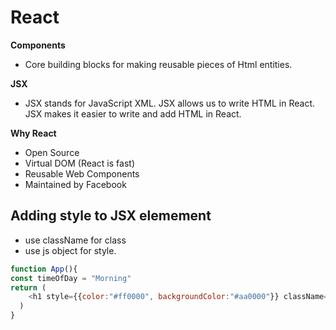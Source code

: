 # React
**Components**
- Core building blocks for making reusable pieces of Html entities.
 
**JSX**
- JSX stands for JavaScript XML. JSX allows us to write HTML in React. JSX makes it easier to write and add HTML in React.
 
**Why React**
- Open Source
- Virtual DOM  (React is fast)
- Reusable Web Components
- Maintained by Facebook

 
## Adding style to JSX elemement
- use className for class 
- use js object for style.
```js
function App(){
const timeOfDay = "Morning"
return (
    <h1 style={{color:"#ff0000", backgroundColor:"#aa0000"}} className="title1">Good {timeOfDay}!</h1>
  )
}
```
